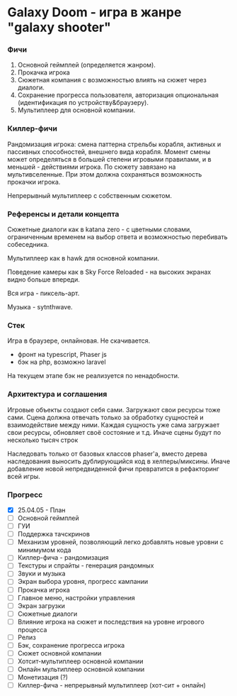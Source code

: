 # Galaxy Doom - игра в жанре "galaxy shooter"

### Фичи

1) Основной геймплей (определяется жанром).
2) Прокачка игрока
3) Сюжетная компания с возможностью влиять на сюжет через диалоги.
4) Сохранение прогресса пользователя, авторизация опциональная (идентификация по устройству&браузеру).
5) Мультиплеер для основной компании.

### Киллер-фичи

Рандомизация игрока: смена паттерна стрельбы корабля, активных и пассивных способностей, внешнего вида корабля. Момент
смены может определяться в большей степени игровыми правилами, и в меньшей - действиями игрока. По сюжету завязано на мультивселенные. При
этом должна сохраняться возможность прокачки игрока.

Непрерывный мультиплеер с собственным сюжетом.

### Референсы и детали концепта

Сюжетные диалоги как в katana zero - с цветными словами, ограниченным временем на выбор ответа и возможностью
перебивать собеседника.

Мультиплеер как в hawk для основной компании.

Поведение камеры как в Sky Force Reloaded - на высоких экранах видно больше впереди.

Вся игра - пиксель-арт.

Музыка - sytnthwave.

### Стек

Игра в браузере, онлайновая. Не скачивается.

- фронт на typescript, Phaser js
- бэк на php, возможно laravel

На текущем этапе бэк не реализуется по ненадобности.

### Архитектура и соглашения

Игровые объекты создают себя сами. Загружают свои ресурсы тоже сами. Сцена должна отвечать только за обработку сущностей
и взаимодействие между ними. Каждая сущность уже сама загружает свои ресурсы, обновляет своё состояние и т.д. Иначе
сцены будут по несколько тысяч строк

Наследовать только от базовых классов phaser'а, вместо дерева наследования выносить дублирующийся код в хелперы/миксины.
Иначе добавление новой непредвиденной фичи превратится в рефакторинг всей игры.

### Прогресс

- [x] 25.04.05 - План
- [ ] Основной геймплей
- [ ] ГУИ
- [ ] Поддержка тачскринов
- [ ] Механизм уровней, позволяющий легко добавлять новые уровни с минимумом кода
- [ ] Киллер-фича - рандомизация
- [ ] Текстуры и спрайты - генерация рандомных
- [ ] Звуки и музыка
- [ ] Экран выбора уровня, прогресс кампании
- [ ] Прокачка игрока
- [ ] Главное меню, настройки управления
- [ ] Экран загрузки
- [ ] Сюжетные диалоги
- [ ] Влияние игрока на сюжет и последствия на уровне игрового процесса
- [ ] Релиз
- [ ] Бэк, сохранение прогресса игрока
- [ ] Сюжет основной компании
- [ ] Хотсит-мультиплеер основной компании
- [ ] Онлайн мультиплеер основной компании
- [ ] Монетизация (?)
- [ ] Киллер-фича - непрерывный мультиплеер (хот-сит + онлайн)
